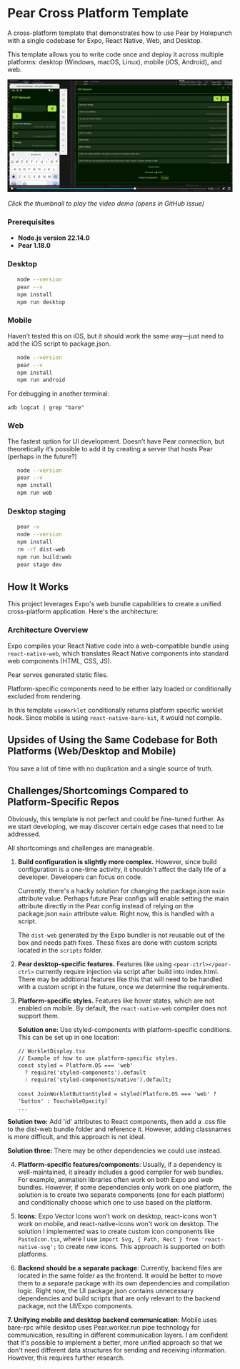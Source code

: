 # Pear Cross Platform Template

A cross-platform template that demonstrates how to use Pear by Holepunch with a single codebase for Expo, React Native, Web, and Desktop.

This template allows you to write code once and deploy it across multiple platforms: desktop (Windows, macOS, Linux), mobile (iOS, Android), and web.

[![Cross Platform Demo](./docs/thumbnail_video.png)](https://github.com/harrisaar-noxtton/pear-cross-platform-template/issues/1)

*Click the thumbnail to play the video demo (opens in GitHub issue)*

### Prerequisites

- **Node.js version 22.14.0** 
- **Pear 1.18.0**

### Desktop

```bash
   node --version
   pear --v
   npm install
   npm run desktop
```

### Mobile

Haven’t tested this on iOS, but it should work the same way—just need to add the iOS script to package.json.

```bash
   node --version
   pear --v
   npm install
   npm run android
```

For debugging in another terminal:

```
adb logcat | grep "bare"
```

### Web

The fastest option for UI development. Doesn’t have Pear connection, but theoretically it’s possible to add it by creating a server that hosts Pear (perhaps in the future?)

```bash
   node --version
   pear --v
   npm install
   npm run web
```

### Desktop staging

```bash
   pear -v
   node --version
   npm install
   rm -rf dist-web
   npm run build:web
   pear stage dev
```

## How It Works

This project leverages Expo's web bundle capabilities to create a unified cross-platform application. Here's the architecture:

### Architecture Overview

Expo compiles your React Native code into a web-compatible bundle using `react-native-web`, which translates React Native components into standard web components (HTML, CSS, JS).

Pear serves generated static files.

Platform-specific components need to be either lazy loaded or conditionally excluded from rendering.

In this template `useWorklet` conditionally returns platform specific worklet hook. Since mobile is using `react-native-bare-kit`, it would not compile.

## Upsides of Using the Same Codebase for Both Platforms (Web/Desktop and Mobile)

You save a lot of time with no duplication and a single source of truth.

## Challenges/Shortcomings Compared to Platform-Specific Repos

Obviously, this template is not perfect and could be fine-tuned further. As we start developing, we may discover certain edge cases that need to be addressed.

All shortcomings and challenges are manageable.

1. **Build configuration is slightly more complex.** However, since build configuration is a one-time activity, it shouldn't affect the daily life of a developer. Developers can focus on code.

   Currently, there's a hacky solution for changing the package.json `main` attribute value. Perhaps future Pear configs will enable setting the main attribute directly in the Pear config instead of relying on the package.json `main` attribute value. Right now, this is handled with a script.

   The `dist-web` generated by the Expo bundler is not reusable out of the box and needs path fixes. These fixes are done with custom scripts located in the `scripts` folder.

2. **Pear desktop-specific features.** Features like using `<pear-ctrl></pear-ctrl>` currently require injection via script after build into index.html. There may be additional features like this that will need to be handled with a custom script in the future, once we determine the requirements.

3. **Platform-specific styles.** Features like hover states, which are not enabled on mobile. By default, the `react-native-web` compiler does not support them.

   **Solution one:** Use styled-components with platform-specific conditions. This can be set up in one location:

   ```tsx
   // WorkletDisplay.tsx
   // Example of how to use platform-specific styles.
   const styled = Platform.OS === 'web' 
     ? require('styled-components').default 
     : require('styled-components/native').default;

   const JoinWorkletButtonStyled = styled(Platform.OS === 'web' ? 'button' : TouchableOpacity)`
   ...
   ```
  **Solution two:** Add 'id' attributes to React components, then add a .css file to the dist-web bundle folder and reference it. However, adding classnames is more difficult, and this approach is not ideal.

  **Solution three:** There may be other dependencies we could use instead.

4. **Platform-specific features/components**: Usually, if a dependency is well-maintained, it already includes a good compiler for web bundles. For example, animation libraries often work on both Expo and web bundles. However, if some dependencies only work on one platform, the solution is to create two separate components (one for each platform) and conditionally choose which one to use based on the platform.

5. **Icons**: Expo Vector Icons won't work on desktop, react-icons won't work on mobile, and react-native-icons won't work on desktop. The solution I implemented was to create custom icon components like `PasteIcon.tsx`, where I use `import Svg, { Path, Rect } from 'react-native-svg';` to create new icons. This approach is supported on both platforms.

6. **Backend should be a separate package**: Currently, backend files are located in the same folder as the frontend. It would be better to move them to a separate package with its own dependencies and compilation logic. Right now, the UI package.json contains unnecessary dependencies and build scripts that are only relevant to the backend package, not the UI/Expo components.

**7. Unifying mobile and desktop backend communication**: Mobile uses bare-rpc while desktop uses Pear.worker.run pipe technology for communication, resulting in different communication layers. I am confident that it's possible to implement a better, more unified approach so that we don't need different data structures for sending and receiving information. However, this requires further research.
